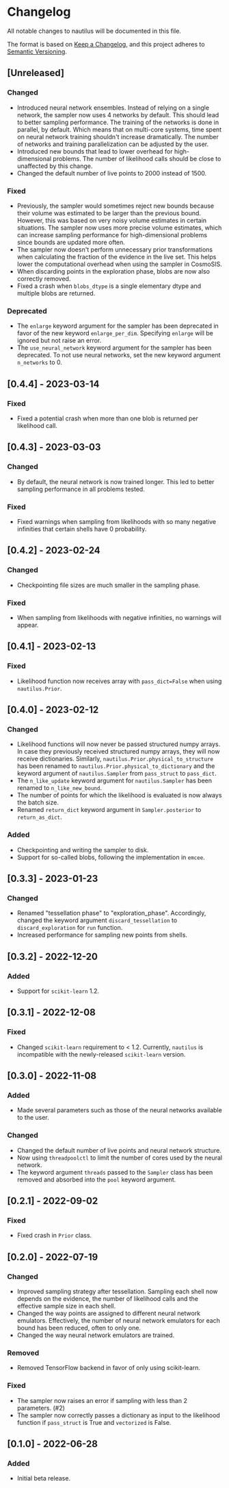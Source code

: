 # Changelog

All notable changes to nautilus will be documented in this file.

The format is based on [Keep a Changelog](https://keepachangelog.com/en/1.0.0/),
and this project adheres to [Semantic Versioning](https://semver.org/spec/v2.0.0.html).

## [Unreleased]

### Changed
- Introduced neural network ensembles. Instead of relying on a single network, the sampler now uses 4 networks by default. This should lead to better sampling performance. The training of the networks is done in parallel, by default. Which means that on multi-core systems, time spent on neural network training shouldn't increase dramatically. The number of networks and training parallelization can be adjusted by the user.
- Introduced new bounds that lead to lower overhead for high-dimensional problems. The number of likelihood calls should be close to unaffected by this change.
- Changed the default number of live points to 2000 instead of 1500.

### Fixed
- Previously, the sampler would sometimes reject new bounds because their volume was estimated to be larger than the previous bound. However, this was based on very noisy volume estimates in certain situations. The sampler now uses more precise volume estimates, which can increase sampling performance for high-dimensional problems since bounds are updated more often.
- The sampler now doesn't perform unnecessary prior transformations when calculating the fraction of the evidence in the live set. This helps lower the computational overhead when using the sampler in CosmoSIS.
- When discarding points in the exploration phase, blobs are now also correctly removed.
- Fixed a crash when `blobs_dtype` is a single elementary dtype and multiple blobs are returned.

### Deprecated
- The `enlarge` keyword argument for the sampler has been deprecated in favor of the new keyword `enlarge_per_dim`. Specifying `enlarge` will be ignored but not raise an error.
- The `use_neural_network` keyword argument for the sampler has been deprecated. To not use neural networks, set the new keyword argument `n_networks` to 0.

## [0.4.4] - 2023-03-14

### Fixed
- Fixed a potential crash when more than one blob is returned per likelihood call.

## [0.4.3] - 2023-03-03

### Changed
- By default, the neural network is now trained longer. This led to better sampling performance in all problems tested.

### Fixed
- Fixed warnings when sampling from likelihoods with so many negative infinities that certain shells have 0 probability.

## [0.4.2] - 2023-02-24

### Changed
- Checkpointing file sizes are much smaller in the sampling phase.

### Fixed
- When sampling from likelihoods with negative infinities, no warnings will appear.

## [0.4.1] - 2023-02-13

### Fixed
- Likelihood function now receives array with `pass_dict=False` when using `nautilus.Prior`.

## [0.4.0] - 2023-02-12

### Changed
- Likelihood functions will now never be passed structured numpy arrays. In case they previously received structured numpy arrays, they will now receive dictionaries. Similarly, `nautilus.Prior.physical_to_structure` has been renamed to `nautilus.Prior.physical_to_dictionary` and the keyword argument of `nautilus.Sampler` from `pass_struct` to `pass_dict`.
- The `n_like_update` keyword argument for `nautilus.Sampler` has been renamed to `n_like_new_bound`.
- The number of points for which the likelihood is evaluated is now always the batch size.
- Renamed `return_dict` keyword argument in `Sampler.posterior` to `return_as_dict`.

### Added
- Checkpointing and writing the sampler to disk.
- Support for so-called blobs, following the implementation in `emcee`.

## [0.3.3] - 2023-01-23

### Changed
- Renamed "tessellation phase" to "exploration_phase". Accordingly, changed the keyword argument `discard_tessellation` to `discard_exploration` for `run` function.
- Increased performance for sampling new points from shells.

## [0.3.2] - 2022-12-20

### Added
- Support for `scikit-learn` 1.2.

## [0.3.1] - 2022-12-08

### Fixed
- Changed `scikit-learn` requirement to < 1.2. Currently, `nautilus` is incompatible with the newly-released `scikit-learn` version.

## [0.3.0] - 2022-11-08

### Added
- Made several parameters such as those of the neural networks available to the user.

### Changed
- Changed the default number of live points and neural network structure.
- Now using `threadpoolctl` to limit the number of cores used by the neural network.
- The keyword argument `threads` passed to the `Sampler` class has been removed and absorbed into the `pool` keyword argument.

## [0.2.1] - 2022-09-02

### Fixed
- Fixed crash in `Prior` class.

## [0.2.0] - 2022-07-19

### Changed
- Improved sampling strategy after tessellation. Sampling each shell now depends on the evidence, the number of likelihood calls and the effective sample size in each shell.
- Changed the way points are assigned to different neural network emulators. Effectively, the number of neural network emulators for each bound has been reduced, often to only one.
- Changed the way neural network emulators are trained.

### Removed
- Removed TensorFlow backend in favor of only using scikit-learn.

### Fixed
- The sampler now raises an error if sampling with less than 2 parameters. (#2)
- The sampler now correctly passes a dictionary as input to the likelihood function if `pass_struct` is True and `vectorized` is False.

## [0.1.0] - 2022-06-28

### Added
- Initial beta release.
